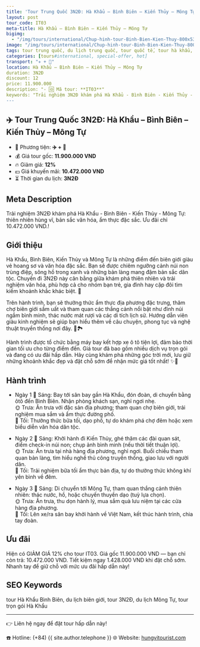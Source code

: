 ```yaml
---
title: 'Tour Trung Quốc 3N2Đ: Hà Khẩu – Bình Biên – Kiến Thủy – Mông Tự'
layout: post
tour_code: IT03
meta-title: Hà Khẩu – Bình Biên – Kiến Thủy – Mông Tự
bigimg:
  - "/img/tours/international/Chup-hinh-tour-Binh-Bien-Kien-Thuy-800x533.jpg"
image: "/img/tours/international/Chup-hinh-tour-Binh-Bien-Kien-Thuy-800x533.jpg"
tags: tour trung quốc, du lịch trung quốc, tour quốc tế, tour hà khẩu, tour bình biên, tour kiến thủy, tour mông tự
categories: [tours#international, special-offer, hot]
transport: "✈️ + 🚌"
location: Hà Khẩu – Bình Biên – Kiến Thủy – Mông Tự
duration: 3N2Đ
discount: 12
price: 11.900.000
description: "- 🆔 Mã tour: **IT03**"
keywords: "Trải nghiệm 3N2Đ khám phá Hà Khẩu - Bình Biên - Kiến Thủy - Mông Tự: thiên nhiên hùng vĩ, bản sắc văn hóa, ẩm thực đặc sắc. Ưu đãi chỉ 10.472.000 VND.!"
---
```


## ✈️ Tour Trung Quốc 3N2Đ: Hà Khẩu – Bình Biên – Kiến Thủy – Mông Tự

- 🚗 Phương tiện: **✈️ + 🚌**
- 💰 Giá tour gốc: **11.900.000 VND**
- 🔥 Giảm giá: **12%**
- 💵 Giá khuyến mãi: **10.472.000 VND**
- ⏳ Thời gian du lịch: **3N2Đ**

## Meta Description
Trải nghiệm 3N2Đ khám phá Hà Khẩu - Bình Biên - Kiến Thủy - Mông Tự: thiên nhiên hùng vĩ, bản sắc văn hóa, ẩm thực đặc sắc. Ưu đãi chỉ 10.472.000 VND.!

## Giới thiệu
Hà Khẩu, Bình Biên, Kiến Thủy và Mông Tự là những điểm đến biên giới giàu vẻ hoang sơ và văn hóa đặc sắc. Bạn sẽ được chiêm ngưỡng cảnh núi non trùng điệp, sông hồ trong xanh và những bản làng mang đậm bản sắc dân tộc. Chuyến đi 3N2Đ này cân bằng giữa khám phá thiên nhiên và trải nghiệm văn hóa, phù hợp cả cho nhóm bạn trẻ, gia đình hay cặp đôi tìm kiếm khoảnh khắc khác biệt. 🌄

Trên hành trình, bạn sẽ thưởng thức ẩm thực địa phương đặc trưng, thăm chợ biên giới sầm uất và tham quan các thắng cảnh nổi bật như đỉnh núi ngắm bình minh, thác nước mát rượi và các di tích lịch sử. Hướng dẫn viên giàu kinh nghiệm sẽ giúp bạn hiểu thêm về câu chuyện, phong tục và nghệ thuật truyền thống nơi đây. 🍜🏞️

Hành trình được tổ chức bằng máy bay kết hợp xe ô tô tiện lợi, đảm bảo thời gian tối ưu cho từng điểm đến. Giá tour đã bao gồm nhiều dịch vụ trọn gói và đang có ưu đãi hấp dẫn. Hãy cùng khám phá những góc trời mới, lưu giữ những khoảnh khắc đẹp và đặt chỗ sớm để nhận mức giá tốt nhất! ✨📌

## Hành trình
- Ngày 1
  🌅 Sáng: Bay tới sân bay gần Hà Khẩu, đón đoàn, di chuyển bằng ôtô đến Bình Biên. Nhận phòng khách sạn, nghỉ ngơi nhẹ.  
  🌞 Trưa: Ăn trưa với đặc sản địa phương; tham quan chợ biên giới, trải nghiệm mua sắm và ẩm thực đường phố.  
  🌙 Tối: Thưởng thức bữa tối, dạo phố, tự do khám phá chợ đêm hoặc xem biểu diễn văn hóa dân tộc.

- Ngày 2
  🌅 Sáng: Khởi hành đi Kiến Thủy, ghé thăm các đài quan sát, điểm check-in núi non; chụp ảnh bình minh (nếu thời tiết thuận lợi).  
  🌞 Trưa: Ăn trưa tại nhà hàng địa phương, nghỉ ngơi. Buổi chiều tham quan bản làng, tìm hiểu nghề thủ công truyền thống, giao lưu với người dân.  
  🌙 Tối: Trải nghiệm bữa tối ẩm thực bản địa, tự do thưởng thức không khí yên bình về đêm.

- Ngày 3
  🌅 Sáng: Di chuyển tới Mông Tự, tham quan thắng cảnh thiên nhiên: thác nước, hồ, hoặc chuyến thuyền dạo (tuỳ lựa chọn).  
  🌞 Trưa: Ăn trưa, thu dọn hành lý, mua sắm quà lưu niệm tại các cửa hàng địa phương.  
  🌙 Tối: Lên xe/ra sân bay khởi hành về Việt Nam, kết thúc hành trình, chia tay đoàn.

## Ưu đãi
Hiện có GIẢM GIÁ 12% cho tour IT03. Giá gốc 11.900.000 VND — bạn chỉ còn trả: 10.472.000 VND. Tiết kiệm ngay 1.428.000 VND khi đặt chỗ sớm. Nhanh tay để giữ chỗ với mức ưu đãi hấp dẫn này!

## SEO Keywords
tour Hà Khẩu Bình Biên, du lịch biên giới, tour 3N2Đ, du lịch Mông Tự, tour trọn gói Hà Khẩu

---

👉 Liên hệ ngay để đặt tour hấp dẫn này!

☎️ Hotline: (+84) {{ site.author.telephone }}
🌐 Website: [hungvitourist.com](https://hungvitourist.com)

